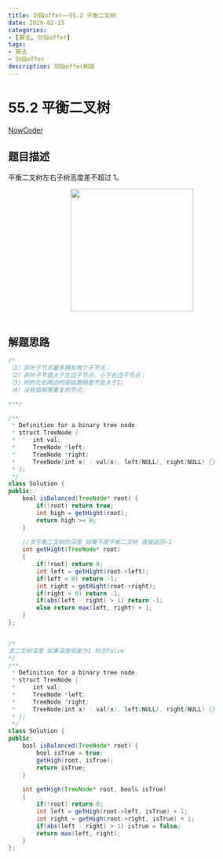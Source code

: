 ```yaml
---
title: 剑指offer——55.2 平衡二叉树
date: 2020-02-15  
categories:
- [算法, 剑指offer]
tags:
- 算法
- 剑指offer
description: 剑指offer刷题
---
```


# 55.2 平衡二叉树

[NowCoder](https://www.nowcoder.com/practice/8b3b95850edb4115918ecebdf1b4d222?tpId=13&tqId=11192&tPage=1&rp=1&ru=/ta/coding-interviews&qru=/ta/coding-interviews/question-ranking&from=cyc_github)

## 题目描述

平衡二叉树左右子树高度差不超过 1。

<div align="center"> <img src="https://cs-notes-1256109796.cos.ap-guangzhou.myqcloud.com/af1d1166-63af-47b6-9aa3-2bf2bd37bd03.jpg" width="250px"/> </div><br>

## 解题思路

```java
/*
（1）非叶子节点最多拥有两个子节点；
（2）非叶子节值大于左边子节点、小于右边子节点；
（3）树的左右两边的层级数相差不会大于1;
（4）没有值相等重复的节点;

***/

/**
 * Definition for a binary tree node.
 * struct TreeNode {
 *     int val;
 *     TreeNode *left;
 *     TreeNode *right;
 *     TreeNode(int x) : val(x), left(NULL), right(NULL) {}
 * };
 */
class Solution {
public:
    bool isBalanced(TreeNode* root) {
        if(!root) return true;
        int high = getHight(root);
        return high >= 0;
    }
    
    //求平衡二叉树的深度 如果不是平衡二叉树 直接返回-1
    int getHight(TreeNode* root)
    {
        if(!root) return 0;
        int left = getHight(root->left);
        if(left < 0) return -1;
        int right = getHight(root->right);
        if(right < 0) return -1;
        if(abs(left - right) > 1) return -1;
        else return max(left, right) + 1;
    }
};


/*
求二叉树深度 如果深度相差为1 标志false
*/
/**
 * Definition for a binary tree node.
 * struct TreeNode {
 *     int val;
 *     TreeNode *left;
 *     TreeNode *right;
 *     TreeNode(int x) : val(x), left(NULL), right(NULL) {}
 * };
 */
class Solution {
public:
    bool isBalanced(TreeNode* root) {
        bool isTrue = true;
        getHigh(root, isTrue);
        return isTrue;
    }
    
    int getHigh(TreeNode* root, bool& isTrue)
    {
        if(!root) return 0;
        int left = getHigh(root->left, isTrue) + 1;
        int right = getHigh(root->right, isTrue) + 1;
        if(abs(left - right) > 1) isTrue = false;
        return max(left, right);
    }
};

```





